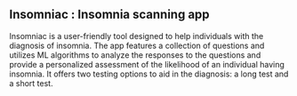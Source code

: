 ## Insomniac : Insomnia scanning app
Insomniac is a user-friendly tool designed to help individuals with the diagnosis of insomnia.
The app features a collection of questions and utilizes ML algorithms to analyze the responses to the questions and provide a personalized assessment of the likelihood of an individual having insomnia.
It offers two testing options to aid in the diagnosis: a long test and a short test.
